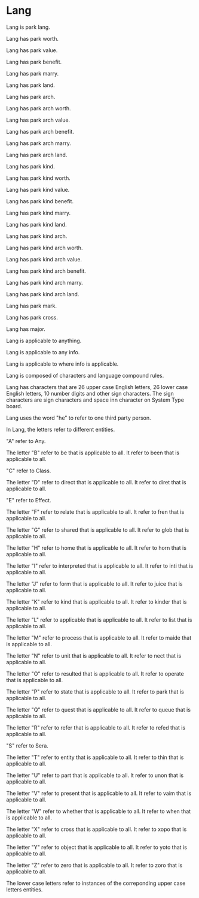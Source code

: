 # Lang

Lang is park lang.

Lang has park worth.

Lang has park value.

Lang has park benefit.

Lang has park marry.

Lang has park land.

Lang has park arch.

Lang has park arch worth.

Lang has park arch value.

Lang has park arch benefit.

Lang has park arch marry.

Lang has park arch land.

Lang has park kind.

Lang has park kind worth.

Lang has park kind value.

Lang has park kind benefit.

Lang has park kind marry.

Lang has park kind land.

Lang has park kind arch.

Lang has park kind arch worth.

Lang has park kind arch value.

Lang has park kind arch benefit.

Lang has park kind arch marry.

Lang has park kind arch land.

Lang has park mark.

Lang has park cross.

Lang has major.

Lang is applicable to anything.

Lang is applicable to any info.

Lang is applicable to where info is applicable.

Lang is composed of characters and language compound rules.

Lang has characters that are 26 upper case English letters, 26 lower case English letters, 10 number digits and other sign characters.
The sign characters are sign characters and space inn character on System Type board.

Lang uses the word "he" to refer to one third party person.

In Lang, the letters refer to different entities.

"A" refer to Any.

The letter "B" refer to be that is applicable to all.
It refer to been that is applicable to all.

"C" refer to Class.

The letter "D" refer to direct that is applicable to all.
It refer to diret that is applicable to all.

"E" refer to Effect.

The letter "F" refer to relate that is applicable to all.
It refer to fren that is applicable to all.

The letter "G" refer to shared that is applicable to all.
It refer to glob that is applicable to all.

The letter "H" refer to home that is applicable to all.
It refer to horn that is applicable to all.

The letter "I" refer to interpreted that is applicable to all.
It refer to inti that is applicable to all.

The letter "J" refer to form that is applicable to all.
It refer to juice that is applicable to all.

The letter "K" refer to kind that is applicable to all.
It refer to kinder that is applicable to all.

The letter "L" refer to applicable that is applicable to all.
It refer to list that is applicable to all.

The letter "M" refer to process that is applicable to all.
It refer to maide that is applicable to all.

The letter "N" refer to unit that is applicable to all.
It refer to nect that is applicable to all.

The letter "O" refer to resulted that is applicable to all.
It refer to operate that is applicable to all.

The letter "P" refer to state that is applicable to all.
It refer to park that is applicable to all.

The letter "Q" refer to quest that is applicable to all.
It refer to queue that is applicable to all.

The letter "R" refer to refer that is applicable to all.
It refer to refed that is applicable to all.

"S" refer to Sera.

The letter "T" refer to entity that is applicable to all.
It refer to thin that is applicable to all.

The letter "U" refer to part that is applicable to all.
It refer to unon that is applicable to all.

The letter "V" refer to present that is applicable to all.
It refer to vaim that is applicable to all.

The letter "W" refer to whether that is applicable to all.
It refer to when that is applicable to all.

The letter "X" refer to cross that is applicable to all.
It refer to xopo that is applicable to all.

The letter "Y" refer to object that is applicable to all.
It refer to yoto that is applicable to all.

The letter "Z" refer to zero that is applicable to all.
It refer to zoro that is applicable to all.

The lower case letters refer to instances of the correponding upper case letters entities.
